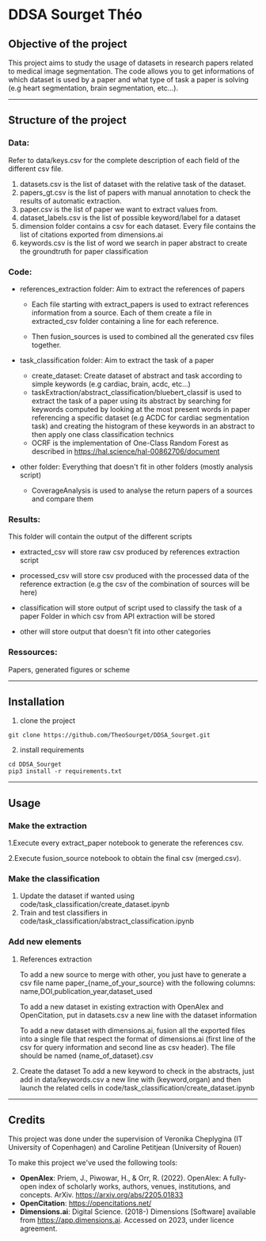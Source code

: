# DDSA Sourget Théo

## Objective of the project
This project aims to study the usage of datasets in research papers related to medical image segmentation. The code allows you to get informations of which dataset is used by a paper and what type of task a paper is solving (e.g heart segmentation, brain segmentation, etc...).

---

## Structure of the project

### Data:
Refer to data/keys.csv for the complete description of each field of the different csv file.
1. datasets.csv is the list of dataset with the relative task of the dataset.
2. papers_gt.csv is the list of papers with manual annotation to check the results of automatic extraction.
3. paper.csv is the list of paper we want to extract values from.
4. dataset_labels.csv is the list of possible keyword/label for a dataset
5. dimension folder contains a csv for each dataset. Every file contains the list of citations exported from dimensions.ai
6. keywords.csv is the list of word we search in paper abstract to create the groundtruth for paper classification

### Code:

* references_extraction folder: Aim to extract the references of papers

    - Each file starting with extract_papers is used to extract references information from a source. Each of them create a file in extracted_csv folder containing a line for each reference.

    - Then fusion_sources is used to combined all the generated csv files together. 


* task_classification folder: Aim to extract the task of a paper
    - create_dataset: Create dataset of abstract and task according to simple keywords (e.g cardiac, brain, acdc, etc...)
    - taskExtraction/abstract_classification/bluebert_classif is used to extract the task of a paper using its abstract by searching for keywords computed by looking at the most present words in paper referencing a specific dataset (e.g ACDC for cardiac segmentation task) and creating the histogram of these keywords in an abstract to then apply one class classification technics
    - OCRF is the implementation of One-Class Random Forest as described in https://hal.science/hal-00862706/document

* other folder: Everything that doesn't fit in other folders (mostly analysis script)

    * CoverageAnalysis is used to analyse the return papers of a sources and compare them

### Results:
This folder will contain the output of the different scripts
* extracted_csv will store raw csv produced by references extraction script

* processed_csv will store csv produced with the processed data of the reference extraction (e.g the csv of the combination of sources will be here)

* classification will store output of script used to classify the task of a paper
Folder in which csv from API extraction will be stored

* other will store output that doesn't fit into other categories

### Ressources:
Papers, generated figures or scheme

---

## Installation
1. clone the project 
```console
git clone https://github.com/TheoSourget/DDSA_Sourget.git
```
2. install requirements
```console
cd DDSA_Sourget
pip3 install -r requirements.txt
```

---

## Usage

### Make the extraction
1.Execute every extract_paper notebook to generate the references csv.

2.Execute fusion_source notebook to obtain the final csv (merged.csv).


### Make the classification
1. Update the dataset if wanted using code/task_classification/create_dataset.ipynb
2. Train and test classifiers in code/task_classification/abstract_classification.ipynb

### Add new elements
1. References extraction

    To add a new source to merge with other, you just have to generate a csv file name paper_{name_of_your_source} with the following columns: 
    name,DOI,publication_year,dataset_used

    To add a new dataset in existing extraction with OpenAlex and OpenCitation, put in datasets.csv a new line with the dataset information

    To add a new dataset with dimensions.ai, fusion all the exported files into a single file that respect the format of dimensions.ai (first line of the csv for query information and second line as csv header). The file should be named {name_of_dataset}.csv

2. Create the dataset
    To add a new keyword to check in the abstracts, just add in data/keywords.csv a new line with (keyword,organ) and then launch the related cells in code/task_classification/create_dataset.ipynb

---
## Credits
This project was done under the supervision of Veronika Cheplygina (IT University of Copenhagen) and Caroline Petitjean (University of Rouen)

To make this project we've used the following tools:

* <b>OpenAlex</b>: Priem, J., Piwowar, H., & Orr, R. (2022). OpenAlex: A fully-open index of scholarly works, authors, venues, institutions, and concepts. ArXiv. https://arxiv.org/abs/2205.01833
* <b>OpenCitation</b>: https://opencitations.net/
* <b>Dimensions.ai</b>: Digital Science. (2018-) Dimensions [Software] available from https://app.dimensions.ai. Accessed on 2023, under licence agreement. 